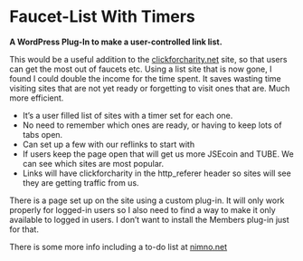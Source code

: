 # Faucet-List With Timers
**A WordPress Plug-In to make a user-controlled link list.**

This would be a useful addition to the [clickforcharity.net](https://clickforcharity.net/faucetlist) site, so that users can get the most out of faucets etc. Using a list site that is now gone, I found I could double the income for the time spent. It saves wasting time visiting sites that are not yet ready or forgetting to visit ones that are. Much more efficient.

* It’s a user filled list of sites with a timer set for each one.
* No need to remember which ones are ready, or having to keep lots of tabs open.
* Can set up a few with our reflinks to start with
* If users keep the page open that will get us more JSEcoin and TUBE. We can see which sites are most popular.
* Links will have clickforcharity in the http_referer header so sites will see they are getting traffic from us.

There is a page set up on the site using a custom plug-in. It will only work properly for logged-in users so I also need to find a way to make it only available to logged in users. I don’t want to install the Members plug-in just for that.

There is some more info including a to-do list at [nimno.net](https://nimno.net/sites/clickforcharity-net/faucet-list-with-timer/)


